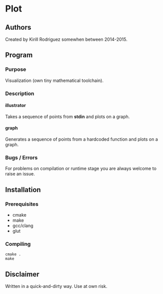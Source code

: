 # Plot

## Authors

Created by Kirill Rodriguez somewhen between 2014-2015.

## Program

### Purpose

Visualization (own tiny mathematical toolchain).

### Description

#### illustrator

Takes a sequence of points from **stdin** and plots on a graph.

#### graph

Generates a sequence of points from a hardcoded function and plots on a graph.

### Bugs / Errors

For problems on compilation or runtime stage you are always welcome to raise an issue.

## Installation

### Prerequisites

* cmake
* make
* gcc/clang
* glut

### Compiling

	cmake .
	make

## Disclaimer

Written in a quick-and-dirty way. Use at own risk.